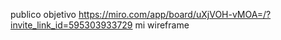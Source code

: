  publico objetivo https://miro.com/app/board/uXjVOH-vMOA=/?invite_link_id=595303933729
  mi wireframe
